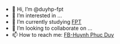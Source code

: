 - 👋 Hi, I’m @duyhp-fpt
- 👀 I’m interested in ...
- 🌱 I’m currently studying [FPT](https://fpt.edu.vn/) 
- 💞️ I’m looking to collaborate on ...
- 📫 How to reach me: [FB-Huynh Phuc Duy](https://www.facebook.com/duyhp.se/)

<!---
duyhp-fpt/duyhp-fpt is a ✨ special ✨ repository because its `README.md` (this file) appears on your GitHub profile.
You can click the Preview link to take a look at your changes.
--->
